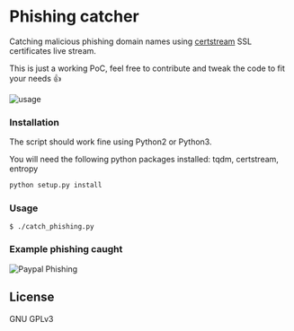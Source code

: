 # Phishing catcher

Catching malicious phishing domain names using [certstream](https://certstream.calidog.io/) SSL certificates live stream.

This is just a working PoC, feel free to contribute and tweak the code to fit your needs 👍

![usage](https://i.imgur.com/4BGuXkR.gif)

### Installation

The script should work fine using Python2 or Python3.

You will need the following python packages installed: tqdm, certstream, entropy

```sh
python setup.py install
```


### Usage

```
$ ./catch_phishing.py
```

### Example phishing caught

![Paypal Phishing](https://i.imgur.com/AK60EYz.png)

License
----
GNU GPLv3
